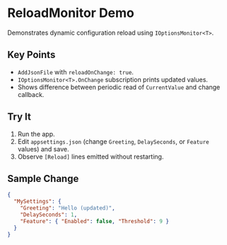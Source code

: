 # ReloadMonitor Demo

Demonstrates dynamic configuration reload using `IOptionsMonitor<T>`.

## Key Points

- `AddJsonFile` with `reloadOnChange: true`.
- `IOptionsMonitor<T>.OnChange` subscription prints updated values.
- Shows difference between periodic read of `CurrentValue` and change callback.

## Try It

1. Run the app.
2. Edit `appsettings.json` (change `Greeting`, `DelaySeconds`, or `Feature` values) and save.
3. Observe `[Reload]` lines emitted without restarting.

## Sample Change

```json
{
  "MySettings": {
    "Greeting": "Hello (updated)",
    "DelaySeconds": 1,
    "Feature": { "Enabled": false, "Threshold": 9 }
  }
}
```
